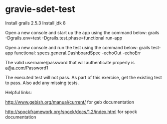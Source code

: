 gravie-sdet-test
======

Install grails 2.5.3
Install jdk 8

Open a new console and start up the app using the command below:
grails -Dgrails.env=test -Dgrails.test.phase=functional run-app

Open a new console and run the test using the command below:
grails test-app functional: specs.general.DashboardSpec -echoOut -echoErr

The valid username/password that will authenticate properly is a@a.com/Password1

The executed test will not pass.  As part of this exercise, get the existing test to pass.
Also add any missing tests.

Helpful links:

http://www.gebish.org/manual/current/ for geb documentation

http://spockframework.org/spock/docs/1.2/index.html for spock documentation

